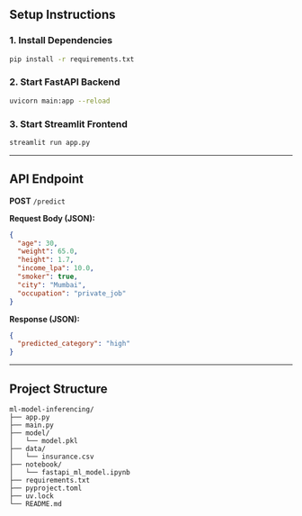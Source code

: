 ## Setup Instructions

### 1. Install Dependencies
```bash
pip install -r requirements.txt
````

### 2. Start FastAPI Backend

```bash
uvicorn main:app --reload
```

### 3. Start Streamlit Frontend

```bash
streamlit run app.py
```

---

## API Endpoint

**POST** `/predict`

**Request Body (JSON):**

```json
{
  "age": 30,
  "weight": 65.0,
  "height": 1.7,
  "income_lpa": 10.0,
  "smoker": true,
  "city": "Mumbai",
  "occupation": "private_job"
}
```

**Response (JSON):**

```json
{
  "predicted_category": "high"
}
```

---

## Project Structure

```
ml-model-inferencing/
├── app.py
├── main.py
├── model/
│   └── model.pkl
├── data/
│   └── insurance.csv
├── notebook/
│   └── fastapi_ml_model.ipynb
├── requirements.txt
├── pyproject.toml
├── uv.lock
└── README.md
```


